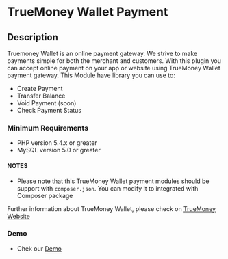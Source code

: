 # TrueMoney Wallet Payment #

## Description ##

Truemoney Wallet is an online payment gateway. We strive to make payments simple for both the merchant and customers. 
With this plugin you can accept online payment on your app or website using TrueMoney Wallet payment gateway.
This Module have library you can use to:
- Create Payment
- Transfer Balance
- Void Payment (soon)
- Check Payment Status

### Minimum Requirements ###

- PHP version 5.4.x or greater
- MySQL version 5.0 or greater

#### NOTES ####
* Please note that this TrueMoney Wallet payment modules should be support with  `composer.json`. You can modify it to integrated with Composer package 

Further information about TrueMoney Wallet, please check on  [TrueMoney Website](https://www.truemoney.com/wallet)
### Demo ###
- Chek our [Demo](https://market.myarenaonline.com)
